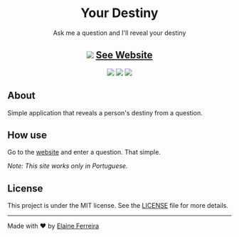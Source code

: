 <h1 align="center">Your Destiny</h1>
<p align="center">Ask me a question and I'll reveal your destiny</p>

<h2 align="center">
  <img src="https://user-images.githubusercontent.com/70538729/173170720-9e777688-1b88-4aa6-9870-9b660affc4cb.png">
  <a href="https://elainefs.github.io/your-destiny/" target="_blank">See Website</a>
</h2>

<div align="center">
  <img src="https://img.shields.io/badge/HTML5-E34F26?style=flat&logo=html5&logoColor=white">
  <img src="https://img.shields.io/badge/CSS3-1572B6?style=flat&logo=css3&logoColor=white">
  <img src="https://img.shields.io/badge/JavaScript-F7DF1E?style=flat&logo=javascript&logoColor=black">
</div>

## About
Simple application that reveals a person's destiny from a question.

## How use
Go to the <a href="https://elainefs.github.io/your-destiny/" target="_blank">website</a> and enter a question. That simple.

_Note: This site works only in Portuguese._

## License
This project is under the MIT license. See the [LICENSE](https://github.com/elainefs/your-destiny/blob/main/LICENSE) file for more details.

<hr>

Made with ❤️ by [Elaine Ferreira](https://github.com/elainefs)

